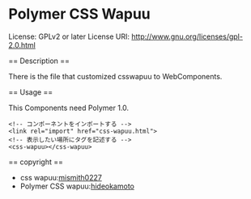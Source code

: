 # Polymer CSS Wapuu

License: GPLv2 or later
License URI: http://www.gnu.org/licenses/gpl-2.0.html

== Description ==

There is the file that customized csswapuu to WebComponents.

== Usage ==

This Components need Polymer 1.0.

```
<!-- コンポーネントをインポートする -->
<link rel="import" href="css-wapuu.html">
<!-- 表示したい場所にタグを記述する -->
<css-wapuu></css-wapuu>
```

== copyright ==

- css wapuu:[mismith0227](https://github.com/mismith0227)
- Polymer CSS wapuu:[hideokamoto](https://github.com/hideokamoto/)
